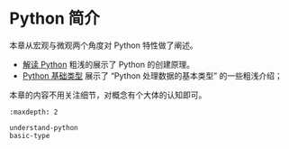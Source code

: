 # Python 简介

本章从宏观与微观两个角度对 Python 特性做了阐述。

- [解读 Python](understand-python) 粗浅的展示了 Python 的创建原理。
- [Python 基础类型](basic-type) 展示了 “Python 处理数据的基本类型” 的一些粗浅介绍；

本章的内容不用关注细节，对概念有个大体的认知即可。

```{toctree}
:maxdepth: 2

understand-python
basic-type
```
